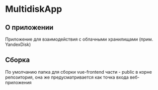 # MultidiskApp

## О приложении

Приложение для взаимодействия с облачными хранилищами (прим. YandexDisk)

## Сборка

По умолчанию папка для сборки vue-frontend части - public в корне репозитория, она же предусматривается как точка входа веб-приложения